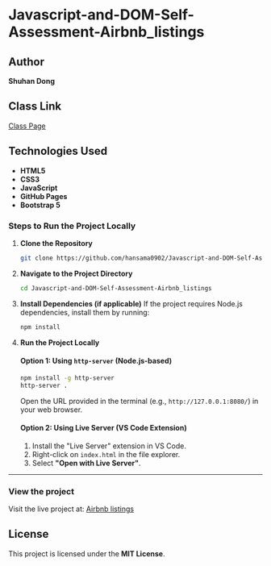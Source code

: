 # Javascript-and-DOM-Self-Assessment-Airbnb_listings

## Author

**Shuhan Dong**

## Class Link

[Class Page](https://johnguerra.co/classes/webDevelopment_spring_2025/)

## Technologies Used

- **HTML5**
- **CSS3**
- **JavaScript**
- **GitHub Pages**
- **Bootstrap 5**  

### Steps to Run the Project Locally

1. **Clone the Repository**

   ```bash
   git clone https://github.com/hansama0902/Javascript-and-DOM-Self-Assessment-Airbnb_listings.git
   ```

2. **Navigate to the Project Directory**

   ```bash
   cd Javascript-and-DOM-Self-Assessment-Airbnb_listings
   ```

3. **Install Dependencies (if applicable)**
   If the project requires Node.js dependencies, install them by running:

   ```bash
   npm install
   ```

4. **Run the Project Locally**

   #### Option 1: Using `http-server` (Node.js-based)

   ```bash
   npm install -g http-server
   http-server .
   ```

   Open the URL provided in the terminal (e.g., `http://127.0.0.1:8080/`) in your web browser.

   #### Option 2: Using Live Server (VS Code Extension)

   1. Install the "Live Server" extension in VS Code.
   2. Right-click on `index.html` in the file explorer.
   3. Select **"Open with Live Server"**.

---

### View the project

Visit the live project at: [Airbnb listings](https://hansama0902.github.io/Javascript-and-DOM-Self-Assessment-Airbnb_listings/)


## License

This project is licensed under the **MIT License**.
